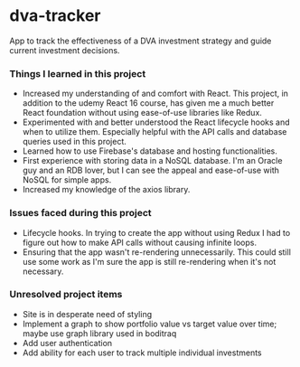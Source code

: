 # dva-tracker
App to track the effectiveness of a DVA investment strategy and guide current investment decisions.

### Things I learned in this project

- Increased my understanding of and comfort with React. This project, in addition to the udemy React 16 course, has given me a much better React foundation without using ease-of-use libraries like Redux.
- Experimented with and better understood the React lifecycle hooks and when to utilize them. Especially helpful with the API calls and database queries used in this project.
- Learned how to use Firebase's database and hosting functionalities.
- First experience with storing data in a NoSQL database. I'm an Oracle guy and an RDB lover, but I can see the appeal and ease-of-use with NoSQL for simple apps.
- Increased my knowledge of the axios library.


### Issues faced during this project

- Lifecycle hooks. In trying to create the app without using Redux I had to figure out how to make API calls without causing infinite loops.
- Ensuring that the app wasn't re-rendering unnecessarily. This could still use some work as I'm sure the app is still re-rendering when it's not necessary.


### Unresolved project items

- Site is in desperate need of styling
- Implement a graph to show portfolio value vs target value over time; maybe use graph library used in boditraq
- Add user authentication
- Add ability for each user to track multiple individual investments
